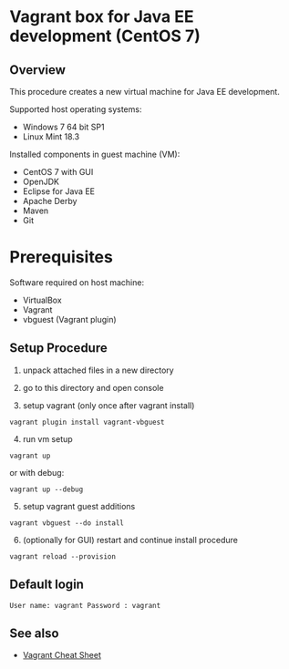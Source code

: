 # Vagrant box for Java EE development (CentOS 7)

## Overview
This procedure creates a new virtual machine for Java EE development.

Supported host operating systems:
* Windows 7 64 bit SP1
* Linux Mint 18.3

Installed components in guest machine (VM):
* CentOS 7 with GUI
* OpenJDK
* Eclipse for Java EE
* Apache Derby
* Maven
* Git

# Prerequisites

Software required on host machine:
* VirtualBox
* Vagrant
* vbguest (Vagrant plugin)

## Setup Procedure

1) unpack attached files in a new directory

2) go to this directory and open console

3) setup vagrant (only once after vagrant install)

``vagrant plugin install vagrant-vbguest``

4) run vm setup

``vagrant up``

or with debug:

``vagrant up --debug``

5) setup vagrant guest additions

``vagrant vbguest --do install``

6) (optionally for GUI) restart and continue install procedure

``vagrant reload --provision``

## Default login

``
User name: vagrant
Password : vagrant
``

## See also
* [Vagrant Cheat Sheet](https://gist.github.com/wpscholar/a49594e2e2b918f4d0c4)
